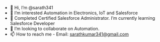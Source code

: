 - 👋 Hi, I’m @sarath341
- 👀 I’m interested Automation in Electronics, IoT and Salesforce
- 🌱 Completed Certified Salesforce Administrator. I’m currently learning Salesforce Developer
- 💞️ I’m looking to collaborate on Automation.
- 📫 How to reach me - Email: sarathkumar341@gmail.com

<!---
sarath341/sarath341 is a ✨ special ✨ repository because its `README.md` (this file) appears on your GitHub profile.
You can click the Preview link to take a look at your changes.
--->
